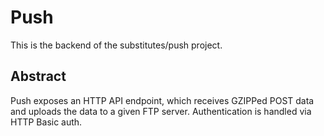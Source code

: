# Push
This is the backend of the substitutes/push project.

## Abstract
Push exposes an HTTP API endpoint, which receives GZIPPed POST data and uploads the data to a given FTP server.
Authentication is handled via HTTP Basic auth.
